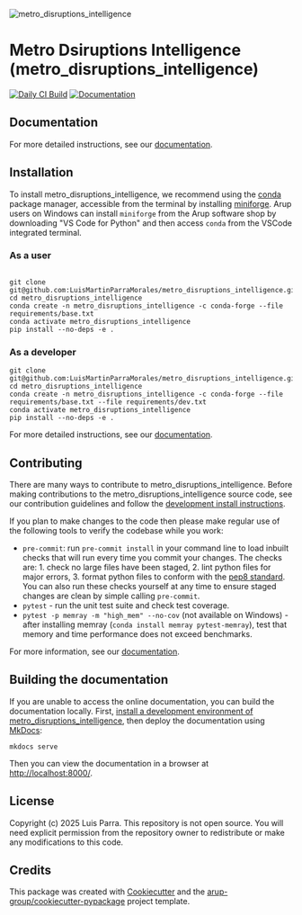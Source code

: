 <!--- the "--8<--" html comments define what part of the README to add to the index page of the documentation -->
<!--- --8<-- [start:docs] -->
![metro_disruptions_intelligence](resources/logos/title.png)

# Metro Dsiruptions Intelligence (metro_disruptions_intelligence)

<!--- --8<-- [end:docs] -->

[![Daily CI Build](https://github.com/LuisMartinParraMorales/metro_disruptions_intelligence/actions/workflows/daily-scheduled-ci.yml/badge.svg)](https://github.com/LuisMartinParraMorales/metro_disruptions_intelligence/actions/workflows/daily-scheduled-ci.yml)
[![Documentation](https://github.com/LuisMartinParraMorales/metro_disruptions_intelligence/actions/workflows/pages/pages-build-deployment/badge.svg?branch=gh-pages)](https://LuisMartinParraMorales.github.io/metro_disruptions_intelligence)

## Documentation

For more detailed instructions, see our [documentation](https://LuisMartinParraMorales.github.io/metro_disruptions_intelligence/latest).

## Installation

To install metro_disruptions_intelligence, we recommend using the [conda](https://docs.conda.io/en/latest/) package manager, accessible from the terminal by installing [miniforge](https://github.com/conda-forge/miniforge?tab=readme-ov-file#download).
Arup users on Windows can install `miniforge` from the Arup software shop by downloading "VS Code for Python" and then access `conda` from the VSCode integrated terminal.

### As a user

<!--- --8<-- [start:docs-install-user] -->

``` shell

git clone git@github.com:LuisMartinParraMorales/metro_disruptions_intelligence.git
cd metro_disruptions_intelligence
conda create -n metro_disruptions_intelligence -c conda-forge --file requirements/base.txt
conda activate metro_disruptions_intelligence
pip install --no-deps -e .
```

<!--- --8<-- [end:docs-install-user] -->

### As a developer

<!--- --8<-- [start:docs-install-dev] -->

``` shell
git clone git@github.com:LuisMartinParraMorales/metro_disruptions_intelligence.git
cd metro_disruptions_intelligence
conda create -n metro_disruptions_intelligence -c conda-forge --file requirements/base.txt --file requirements/dev.txt
conda activate metro_disruptions_intelligence
pip install --no-deps -e .
```

<!--- --8<-- [end:docs-install-dev] -->

For more detailed instructions, see our [documentation](https://LuisMartinParraMorales.github.io/metro_disruptions_intelligence/latest/installation/).

## Contributing

There are many ways to contribute to metro_disruptions_intelligence.
Before making contributions to the metro_disruptions_intelligence source code, see our contribution guidelines and follow the [development install instructions](#as-a-developer).

If you plan to make changes to the code then please make regular use of the following tools to verify the codebase while you work:

- `pre-commit`: run `pre-commit install` in your command line to load inbuilt checks that will run every time you commit your changes.
  The checks are: 1. check no large files have been staged, 2. lint python files for major errors, 3. format python files to conform with the [pep8 standard](https://peps.python.org/pep-0008/).
  You can also run these checks yourself at any time to ensure staged changes are clean by simple calling `pre-commit`.
- `pytest` - run the unit test suite and check test coverage.
- `pytest -p memray -m "high_mem" --no-cov` (not available on Windows) - after installing memray (`conda install memray pytest-memray`), test that memory and time performance does not exceed benchmarks.

For more information, see our [documentation](https://LuisMartinParraMorales.github.io/metro_disruptions_intelligence/latest/contributing/).

## Building the documentation

If you are unable to access the online documentation, you can build the documentation locally.
First, [install a development environment of metro_disruptions_intelligence](https://LuisMartinParraMorales.github.io/metro_disruptions_intelligence/latest/contributing/coding/), then deploy the documentation using [MkDocs](https://www.mkdocs.org/):

``` shell
mkdocs serve
```

Then you can view the documentation in a browser at <http://localhost:8000/>.

## License

Copyright (c) 2025 Luis Parra.
This repository is not open source.
You will need explicit permission from the repository owner to redistribute or make any modifications to this code.

## Credits

This package was created with [Cookiecutter](https://github.com/audreyr/cookiecutter) and the [arup-group/cookiecutter-pypackage](https://github.com/arup-group/cookiecutter-pypackage) project template.
